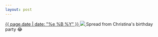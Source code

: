 ```yaml
---
layout: post
---
```


<p>
  <a href="/485">
    <time>{{ page.date | date: "%e %B %Y" }}</time>
    <img src="{{ site.assets_url }}/485.jpg">
  </a>
  Spread from Christina's birthday party 😂
</p>
